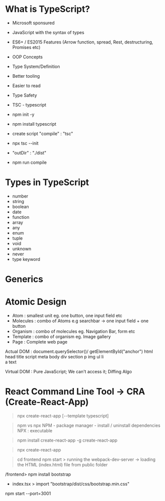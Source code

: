 # What is TypeScript?

- Microsoft sponsured
- JavaScript with the syntax of types
- ES6+ / ES2015 Features (Arrow function, spread, Rest, destructuring, Promises etc)
- OOP Concepts
- Type System/Definition
- Better tooling
- Easier to read
- Type Safety
- TSC - typescript

- npm init -y
- npm install typescript
- create script "compile" : "tsc"
- npx tsc --init
- "outDir" : "./dist"
- npm run compile

# Types in TypeScript

- number
- string
- boolean
- date
- function
- array
- any
- enum
- tuple
- void
- unknown
- never
- type keyword

# Generics

# Atomic Design

- Atom : smallest unit eg. one button, one input field etc
- Molecules : combo of Atoms e.g searchbar -> one input field + one button
- Organism : combo of molecules eg. Navigation Bar, form etc
- Template : combo of organism eg. Image gallery
- Page : Complete web page

Actual DOM : document.querySelector()/ getElementById("anchor")
html
head
title
script
meta
body
div
section
p
img
ul
li  
 a
text

Virtual DOM : Pure JavaScript; We can't access it; Diffing Algo

# React Command Line Tool -> CRA (Create-React-App)

> npx create-react-app <project-name> [--template typescript]

> npm vs npx
> NPM - package manager - install / uninstall dependencies
> NPX : executable

> npm install create-react-app -g
> create-react-app <project-name>

> npx create-react-app <project-name>

> cd frontend
> npm start > running the webpack-dev-server -> loading the HTML (index.html) file from public folder

/frontend> npm install bootstrap

- index.tsx > import "bootstrap/dist/css/bootstrap.min.css"

npm start --port=3001
